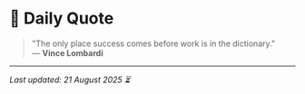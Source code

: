 # 📜 Daily Quote

> "The only place success comes before work is in the dictionary."  
> — **Vince Lombardi**

---

_Last updated: 21 August 2025 ⏳_
